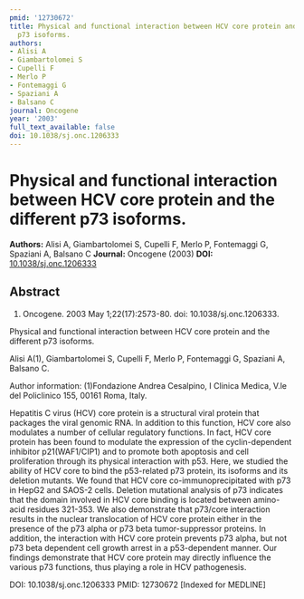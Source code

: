 ```yaml
---
pmid: '12730672'
title: Physical and functional interaction between HCV core protein and the different
  p73 isoforms.
authors:
- Alisi A
- Giambartolomei S
- Cupelli F
- Merlo P
- Fontemaggi G
- Spaziani A
- Balsano C
journal: Oncogene
year: '2003'
full_text_available: false
doi: 10.1038/sj.onc.1206333
---
```


# Physical and functional interaction between HCV core protein and the different p73 isoforms.
**Authors:** Alisi A, Giambartolomei S, Cupelli F, Merlo P, Fontemaggi G, Spaziani A, Balsano C
**Journal:** Oncogene (2003)
**DOI:** [10.1038/sj.onc.1206333](https://doi.org/10.1038/sj.onc.1206333)

## Abstract

1. Oncogene. 2003 May 1;22(17):2573-80. doi: 10.1038/sj.onc.1206333.

Physical and functional interaction between HCV core protein and the different 
p73 isoforms.

Alisi A(1), Giambartolomei S, Cupelli F, Merlo P, Fontemaggi G, Spaziani A, 
Balsano C.

Author information:
(1)Fondazione Andrea Cesalpino, I Clinica Medica, V.le del Policlinico 155, 
00161 Roma, Italy.

Hepatitis C virus (HCV) core protein is a structural viral protein that packages 
the viral genomic RNA. In addition to this function, HCV core also modulates a 
number of cellular regulatory functions. In fact, HCV core protein has been 
found to modulate the expression of the cyclin-dependent inhibitor 
p21(WAF1/CIP1) and to promote both apoptosis and cell proliferation through its 
physical interaction with p53. Here, we studied the ability of HCV core to bind 
the p53-related p73 protein, its isoforms and its deletion mutants. We found 
that HCV core co-immunoprecipitated with p73 in HepG2 and SAOS-2 cells. Deletion 
mutational analysis of p73 indicates that the domain involved in HCV core 
binding is located between amino-acid residues 321-353. We also demonstrate that 
p73/core interaction results in the nuclear translocation of HCV core protein 
either in the presence of the p73 alpha or p73 beta tumor-suppressor proteins. 
In addition, the interaction with HCV core protein prevents p73 alpha, but not 
p73 beta dependent cell growth arrest in a p53-dependent manner. Our findings 
demonstrate that HCV core protein may directly influence the various p73 
functions, thus playing a role in HCV pathogenesis.

DOI: 10.1038/sj.onc.1206333
PMID: 12730672 [Indexed for MEDLINE]
